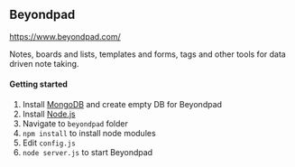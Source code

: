 ## Beyondpad

https://www.beyondpad.com/

Notes, boards and lists, templates and forms, tags and other tools for data driven note taking.

#### Getting started
1. Install [MongoDB](https://www.mongodb.org/) and create empty DB for Beyondpad
2. Install [Node.js](https://nodejs.org/en/)
3. Navigate to `beyondpad` folder
4. `npm install` to install node modules
5. Edit `config.js`
6. `node server.js` to start Beyondpad

